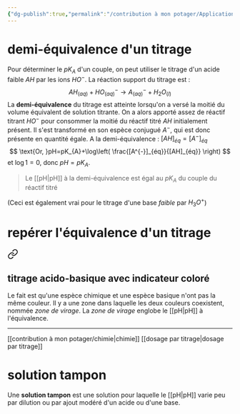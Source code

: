 ```yaml
---
{"dg-publish":true,"permalink":"/contribution à mon potager/Application de la caractérisation d'une force des acides et des bases/"}
---
```


# demi-équivalence d'un titrage
Pour déterminer le $pK_{A}$ d'un couple, on peut utiliser le titrage d'un acide faible $AH$ par les ions $HO^{-}$. La réaction support du titrage est : 
$$
AH_{(aq)}+HO^{-}_{(aq)} \to A^{-}_{(aq)}+H_{2}O_{(l)}
$$
La **demi-équivalence** du titrage est atteinte lorsqu'on a versé la moitié du volume équivalent de solution titrante. On a alors apporté assez de réactif titrant $HO^{-}$ pour consommer la moitié du réactif titré $AH$ initialement présent. Il s'est transformé en son espèce conjugué $A^{-}$, qui est donc présente en quantité égale. A la demi-équivalence : $[AH]_{éq}=[A^{-}]_{éq}$
$$
\text{Or, }pH=pK_{A}+\log\left( \frac{[A^{-}]_{éq}}{[AH]_{éq}} \right)
$$
et $\log 1=0$, donc $pH=pK_{A}$.

>Le [[pH\|pH]] à la demi-équivalence est égal au $pK_{A}$ du couple du réactif titré

(Ceci est également vrai pour le titrage d'une base *faible* par $H_{3}O^{+}$)
# repérer l'équivalence d'un titrage

<div class="transclusion internal-embed is-loaded"><a class="markdown-embed-link" href="/contribution-a-mon-potager/suivi-p-h-metrique-d-un-titrage/#titrage-acido-basique-avec-indicateur-colore" aria-label="Open link"><svg xmlns="http://www.w3.org/2000/svg" width="24" height="24" viewBox="0 0 24 24" fill="none" stroke="currentColor" stroke-width="2" stroke-linecap="round" stroke-linejoin="round" class="svg-icon lucide-link"><path d="M10 13a5 5 0 0 0 7.54.54l3-3a5 5 0 0 0-7.07-7.07l-1.72 1.71"></path><path d="M14 11a5 5 0 0 0-7.54-.54l-3 3a5 5 0 0 0 7.07 7.07l1.71-1.71"></path></svg></a><div class="markdown-embed">



## titrage acido-basique avec indicateur coloré
Le fait est qu'une espèce chimique et une espèce basique n'ont pas la même couleur. Il y a une  zone dans laquelle les deux couleurs coexistent, nommée *zone de virage*.
La *zone de virage* englobe le [[pH\|pH]] à l'équivalence.

---
[[contribution à mon potager/chimie\|chimie]]
[[dosage par titrage\|dosage par titrage]]

</div></div>

# solution tampon
Une **solution tampon** est une solution pour laquelle le [[pH\|pH]] varie peu par dilution ou par ajout modéré d'un acide ou d'une base.